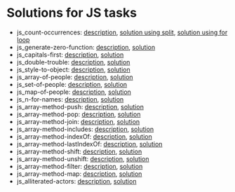 # Solutions for JS tasks
- js_count-occurrences:
    [description](https://github.com/mate-academy/js_count-occurrences),
    [solution using split](./js_count-occurrences/countOccurrences.js),
    [solution using for loop](./js_count-occurrences/countOccurrences2.js)
- js_generate-zero-function:
    [description](https://github.com/mate-academy/js_generate-zero-function),
    [solution](./js_generate-zero-function/generateZeroFunction.js)
- js_capitals-first:
    [description](https://github.com/mate-academy/js_capitals-first),
    [solution](./js_capitals-first/capitalsFirst.js)
- js_double-trouble:
    [description](https://github.com/mate-academy/js_double-trouble),
    [solution](./js_double-trouble/doubleTrouble.js)
- js_style-to-object:
    [description](https://github.com/mate-academy/js_style-to-object),
    [solution](./js_style-to-object/convertToObject.js)
- js_array-of-people:
    [description](https://github.com/mate-academy/js_array-of-people),
    [solution](./js_array-of-people/arrayOfPeople.js)   
- js_set-of-people:
    [description](https://github.com/mate-academy/js_set-of-people),
    [solution](./js_set-of-people/setOfPeople.js)
- js_map-of-people:
    [description](https://github.com/mate-academy/js_map-of-people),
    [solution](./js_map-of-people/mapOfPeople.js)  
- js_n-for-names:
    [description](https://github.com/mate-academy/js_n-for-names),
    [solution](./js_n-for-names/nIsForName.js)
- js_array-method-push:
    [description](https://github.com/mate-academy/js_array-method-push),
    [solution](./js_array-method-push/arrayMethodPush.js)
- js_array-method-pop:
    [description](https://github.com/mate-academy/js_array-method-pop),
    [solution](./js_array-method-pop/arrayMethodPop.js)
- js_array-method-join:
    [description](https://github.com/mate-academy/js_array-method-join),
    [solution](./js_array-method-join/arrayMethodJoin.js)
- js_array-method-includes:
    [description](https://github.com/mate-academy/js_array-method-includes),
    [solution](./js_array-method-includes/arrayMethodIncludes.js)
- js_array-method-indexOf:
    [description](https://github.com/mate-academy/js_array-method-indexOf),
    [solution](./js_array-method-indexOf/arrayMethodIndexOf.js)
- js_array-method-lastIndexOf:
    [description](https://github.com/mate-academy/js_array-method-lastIndexOf),
    [solution](./js_array-method-lastIndexOf/arrayMethodLastIndexOf.js)
- js_array-method-shift:
    [description](https://github.com/mate-academy/js_array-method-shift),
    [solution](./js_array-method-shift/arrayMethodShift.js)
 - js_array-method-unshift:
    [description](https://github.com/mate-academy/js_array-method-unshift),
    [solution](./js_array-method-unshift/arrayMethodUnshift.js)
- js_array-method-filter:
    [description](https://github.com/mate-academy/js_array-method-filter),
    [solution](./js_array-method-filter/arrayMethodFilter.js)
- js_array-method-map:
    [description](https://github.com/mate-academy/js_array-method-map),
    [solution](./js_array-method-map/arrayMethodMap.js)
- js_alliterated-actors:
    [description](https://github.com/mate-academy/js_alliterated-actors),
    [solution](./js_alliterated-actors/alliteratedActors.js)